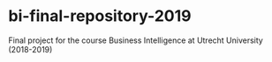 # bi-final-repository-2019
Final project for the course Business Intelligence at Utrecht University (2018-2019) 
